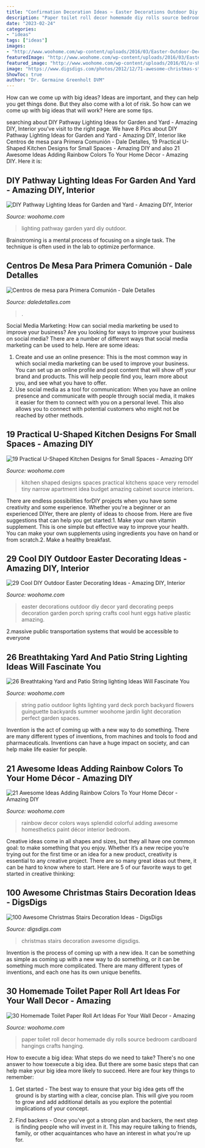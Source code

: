 ```yaml
---
title: "Confirmation Decoration Ideas ~ Easter Decorations Outdoor Diy Decor Yard Decorating Peeps Decoration Garden Porch Spring Crafts Cool Hunt Eggs Hative Plastic Amazing"
description: "Paper toilet roll decor homemade diy rolls source bedroom cardboard hangings crafts hanging"
date: "2023-02-24"
categories:
- "ideas"
tags: ["ideas"]
images:
- "http://www.woohome.com/wp-content/uploads/2016/03/Easter-Outdoor-Decor-Ideas-7.jpg"
featuredImage: "http://www.woohome.com/wp-content/uploads/2016/03/Easter-Outdoor-Decor-Ideas-7.jpg"
featured_image: "http://www.woohome.com/wp-content/uploads/2016/01/u-shaped-kitchen-2.jpg"
image: "https://www.digsdigs.com/photos/2012/12/71-awesome-christmas-stairs-decoration-ideas-25.jpg"
ShowToc: true
author: "Dr. Germaine Greenholt DVM"
---
```



How can we come up with big ideas?
Ideas are important, and they can help you get things done. But they also come with a lot of risk. So how can we come up with big ideas that will work? Here are some tips.

	

		
searching about DIY Pathway Lighting Ideas for Garden and Yard - Amazing DIY, Interior you've visit to the right page. We have 8 Pics about DIY Pathway Lighting Ideas for Garden and Yard - Amazing DIY, Interior like Centros de mesa para Primera Comunión - Dale Detalles, 19 Practical U-Shaped Kitchen Designs for Small Spaces - Amazing DIY and also 21 Awesome Ideas Adding Rainbow Colors To Your Home Décor - Amazing DIY. Here it is:
		
    
## DIY Pathway Lighting Ideas For Garden And Yard - Amazing DIY, Interior

<img loading=lazy src="http://www.woohome.com/wp-content/uploads/2017/06/lighting-ideas-for-pathway-14.jpg" onerror="this.onerror=null;this.src='https://tse1.mm.bing.net/th?id=OIP.r7a3ifWfcvWCXl_lqE-VMwHaL1&amp;pid=15.1';" alt="DIY Pathway Lighting Ideas for Garden and Yard - Amazing DIY, Interior">

_Source: woohome.com_

>lighting pathway garden yard diy outdoor. 

	

Brainstroming is a mental process of focusing on a single task. The technique is often used in the lab to optimize performance.

    
## Centros De Mesa Para Primera Comunión - Dale Detalles

<img loading=lazy src="https://i1.wp.com/www.daledetalles.com/wp-content/uploads/2016/03/4-5.jpg" onerror="this.onerror=null;this.src='https://tse1.mm.bing.net/th?id=OIP.11Ak5PDln2nyqH6OGav1WgHaJ3&amp;pid=15.1';" alt="Centros de mesa para Primera Comunión - Dale Detalles">

_Source: daledetalles.com_

>. 

	

Social Media Marketing: How can social media marketing be used to improve your business?
Are you looking for ways to improve your business on social media? There are a number of different ways that social media marketing can be used to help. Here are some ideas: 
1. Create and use an online presence: This is the most common way in which social media marketing can be used to improve your business. You can set up an online profile and post content that will show off your brand and products. This will help people find you, learn more about you, and see what you have to offer. 
2. Use social media as a tool for communication: When you have an online presence and communicate with people through social media, it makes it easier for them to connect with you on a personal level. This also allows you to connect with potential customers who might not be reached by other methods. 

    
## 19 Practical U-Shaped Kitchen Designs For Small Spaces - Amazing DIY

<img loading=lazy src="http://www.woohome.com/wp-content/uploads/2016/01/u-shaped-kitchen-2.jpg" onerror="this.onerror=null;this.src='https://tse1.mm.bing.net/th?id=OIP.fTwRY5RQsWBmLNNJnRlJTwHaKy&amp;pid=15.1';" alt="19 Practical U-Shaped Kitchen Designs for Small Spaces - Amazing DIY">

_Source: woohome.com_

>kitchen shaped designs spaces practical kitchens space very remodel tiny narrow apartment idea budget amazing cabinet source interiors. 

	

There are endless possibilities forDIY projects when you have some creativity and some experience. Whether you're a beginner or an experienced DIYer, there are plenty of ideas to choose from. Here are five suggestions that can help you get started:1. Make your own vitamin supplement. This is one simple but effective way to improve your health. You can make your own supplements using ingredients you have on hand or from scratch.2. Make a healthy breakfast.

    
## 29 Cool DIY Outdoor Easter Decorating Ideas - Amazing DIY, Interior

<img loading=lazy src="http://www.woohome.com/wp-content/uploads/2016/03/Easter-Outdoor-Decor-Ideas-7.jpg" onerror="this.onerror=null;this.src='https://tse3.mm.bing.net/th?id=OIP.R-JPoMUW_0FVP_GZb4p2iQHaJ4&amp;pid=15.1';" alt="29 Cool DIY Outdoor Easter Decorating Ideas - Amazing DIY, Interior">

_Source: woohome.com_

>easter decorations outdoor diy decor yard decorating peeps decoration garden porch spring crafts cool hunt eggs hative plastic amazing. 

	

2.massive public transportation systems that would be accessible to everyone

    
## 26 Breathtaking Yard And Patio String Lighting Ideas Will Fascinate You

<img loading=lazy src="http://www.woohome.com/wp-content/uploads/2015/01/patio-outdoor-string-lights-woohome-24.jpg" onerror="this.onerror=null;this.src='https://tse2.mm.bing.net/th?id=OIP.8TBl9tR6Ftc0XDM5k_CwNQHaJz&amp;pid=15.1';" alt="26 Breathtaking Yard and Patio String lighting Ideas Will Fascinate You">

_Source: woohome.com_

>string patio outdoor lights lighting yard deck porch backyard flowers guinguette backyards summer woohome jardin light decoration perfect garden spaces. 

	

Invention is the act of coming up with a new way to do something. There are many different types of inventions, from machines and tools to food and pharmaceuticals. Inventions can have a huge impact on society, and can help make life easier for people.

    
## 21 Awesome Ideas Adding Rainbow Colors To Your Home Décor - Amazing DIY

<img loading=lazy src="http://www.woohome.com/wp-content/uploads/2016/01/rainbow-color-home-decor-20.jpg" onerror="this.onerror=null;this.src='https://tse1.mm.bing.net/th?id=OIP.xoLn5vU1NdHiU56quwsjmAHaJg&amp;pid=15.1';" alt="21 Awesome Ideas Adding Rainbow Colors To Your Home Décor - Amazing DIY">

_Source: woohome.com_

>rainbow decor colors ways splendid colorful adding awesome homesthetics paint décor interior bedroom. 

	

Creative ideas come in all shapes and sizes, but they all have one common goal: to make something that you enjoy. Whether it’s a new recipe you’re trying out for the first time or an idea for a new product, creativity is essential to any creative project. There are so many great ideas out there, it can be hard to know where to start. Here are 5 of our favorite ways to get started in creative thinking: 

    
## 100 Awesome Christmas Stairs Decoration Ideas - DigsDigs

<img loading=lazy src="https://www.digsdigs.com/photos/2012/12/71-awesome-christmas-stairs-decoration-ideas-25.jpg" onerror="this.onerror=null;this.src='https://tse2.mm.bing.net/th?id=OIP.bwTPBvQwFRhQ8tTPOHflDgHaLH&amp;pid=15.1';" alt="100 Awesome Christmas Stairs Decoration Ideas - DigsDigs">

_Source: digsdigs.com_

>christmas stairs decoration awesome digsdigs. 

	

Invention is the process of coming up with a new idea. It can be something as simple as coming up with a new way to do something, or it can be something much more complicated. There are many different types of inventions, and each one has its own unique benefits.

    
## 30 Homemade Toilet Paper Roll Art Ideas For Your Wall Decor - Amazing

<img loading=lazy src="http://www.woohome.com/wp-content/uploads/2013/08/toilet-paper-roll-wall-art-26-2.jpg" onerror="this.onerror=null;this.src='https://tse3.mm.bing.net/th?id=OIP.jJuPbBigQMWbSkGz4OtEYwHaLG&amp;pid=15.1';" alt="30 Homemade Toilet Paper Roll Art Ideas For Your Wall Decor - Amazing">

_Source: woohome.com_

>paper toilet roll decor homemade diy rolls source bedroom cardboard hangings crafts hanging. 

	

How to execute a big idea: What steps do we need to take?
There's no one answer to how toexecute a big idea. But there are some basic steps that can help make your big idea more likely to succeed. Here are four key things to remember: 
1. Get started - The best way to ensure that your big idea gets off the ground is by starting with a clear, concise plan. This will give you room to grow and add additional details as you explore the potential implications of your concept. 

2. Find backers - Once you've got a strong plan and backers, the next step is finding people who will invest in it. This may require talking to friends, family, or other acquaintances who have an interest in what you're up for.

